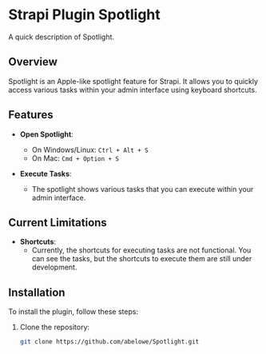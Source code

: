 # Strapi Plugin Spotlight

A quick description of Spotlight.

## Overview

Spotlight is an Apple-like spotlight feature for Strapi. It allows you to quickly access various tasks within your admin interface using keyboard shortcuts.

## Features

- **Open Spotlight**:

  - On Windows/Linux: `Ctrl + Alt + S`
  - On Mac: `Cmd + Option + S`

- **Execute Tasks**:
  - The spotlight shows various tasks that you can execute within your admin interface.

## Current Limitations

- **Shortcuts**:
  - Currently, the shortcuts for executing tasks are not functional. You can see the tasks, but the shortcuts to execute them are still under development.

## Installation

To install the plugin, follow these steps:

1. Clone the repository:
   ```sh
   git clone https://github.com/abelowe/Spotlight.git
   ```
